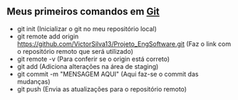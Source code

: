 ## Meus primeiros comandos em [Git](https://git-scm.com/doc)
* git init (Inicializar o git no meu repositório local)
* git remote add origin https://github.com/VictorSilva13/Projeto_EngSoftware.git (Faz o link com o repositório remoto que será utilizado)
* git remote -v (Para conferir se o origin está correto)
* git add (Adiciona alterações na área de staging)
* git commit -m "MENSAGEM AQUI" (Aqui faz-se o commit das mudanças)
* git push (Envia as atualizações para o repositório remoto)